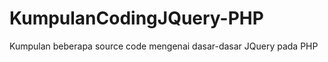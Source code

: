 KumpulanCodingJQuery-PHP
========================

Kumpulan beberapa source code mengenai dasar-dasar JQuery pada PHP
